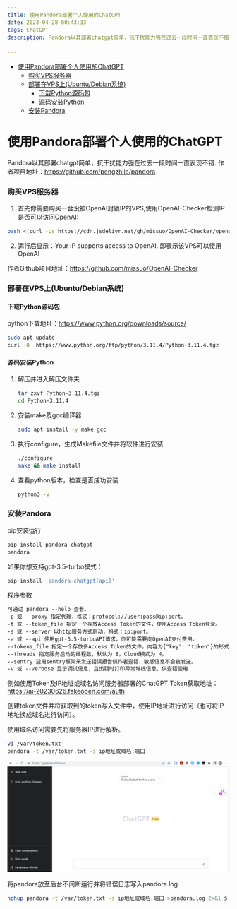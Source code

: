 ```yaml
---
title: 使用Pandora部署个人使用的ChatGPT
date: 2023-04-28 00:43:33
tags: ChatGPT
description: Pandora以其部署chatgpt简单，抗干扰能力强在过去一段时间一直表现不错.

---
```


- [使用Pandora部署个人使用的ChatGPT](#使用pandora部署个人使用的chatgpt)
    - [购买VPS服务器](#购买vps服务器)
    - [部署在VPS上(Ubuntu/Debian系统)](#部署在vps上ubuntudebian系统)
      - [下载Python源码包](#下载python源码包)
      - [源码安装Python](#源码安装python)
    - [安装Pandora](#安装pandora)

#   使用Pandora部署个人使用的ChatGPT
Pandora以其部署chatgpt简单，抗干扰能力强在过去一段时间一直表现不错.
作者项目地址：https://github.com/pengzhile/pandora

### 购买VPS服务器
1. 首先你需要购买一台没被OpenAI封锁IP的VPS,使用OpenAI-Checker检测IP是否可以访问OpenAI:

```bash
bash <(curl -Ls https://cdn.jsdelivr.net/gh/missuo/OpenAI-Checker/openai.sh)
```
2.  运行后显示：Your IP supports access to OpenAI. 即表示该VPS可以使用OpenAI

作者Github项目地址：https://github.com/missuo/OpenAI-Checker

### 部署在VPS上(Ubuntu/Debian系统)

#### 下载Python源码包
   python下载地址：https://www.python.org/downloads/source/

   ```bash
   sudo apt update 
   curl -O  https://www.python.org/ftp/python/3.11.4/Python-3.11.4.tgz 
   ```
####  源码安装Python

1.  解压并进入解压文件夹

    ```bash
    tar zxvf Python-3.11.4.tgz  
    cd Python-3.11.4 
    ```
2.  安装make及gcc编译器
    ```bash 
    sudo apt install -y make gcc  
    ```

3.  执行configure，生成Makefile文件并将软件进行安装
    ```bash
    ./configure  
    make && make install 
    ```

4.  查看python版本，检查是否成功安装
    ```bash
    python3 -V
    ```
### 安装Pandora
pip安装运行

```bash
pip install pandora-chatgpt
pandora
```
如果你想支持gpt-3.5-turbo模式：
```bash
pip install 'pandora-chatgpt[api]'
```
程序参数
```html
可通过 pandora --help 查看。
-p 或 --proxy 指定代理，格式：protocol://user:pass@ip:port。
-t 或 --token_file 指定一个存放Access Token的文件，使用Access Token登录。
-s 或 --server 以http服务方式启动，格式：ip:port。
-a 或 --api 使用gpt-3.5-turboAPI请求，你可能需要向OpenAI支付费用。
--tokens_file 指定一个存放多Access Token的文件，内容为{"key": "token"}的形式。
--threads 指定服务启动的线程数，默认为 8，Cloud模式为 4。
--sentry 启用sentry框架来发送错误报告供作者查错，敏感信息不会被发送。
-v 或 --verbose 显示调试信息，且出错时打印异常堆栈信息，供查错使用
```

例如使用Token及IP地址或域名访问服务器部署的ChatGPT
Token获取地址：https://ai-20230626.fakeopen.com/auth

创建token文件并将获取到的token写入文件中，使用IP地址进行访问（也可将IP地址换成域名进行访问）。

使用域名访问需要先将服务器IP进行解析。
```bash
vi /var/token.txt
pandora -t /var/token.txt -s ip地址或域名:端口
```
![图片显示需要能访问Github](/img-folder/pandora/1.png)

将pandora放至后台不间断运行并将错误日志写入pandora.log

```bash 
nohup pandora -t /var/token.txt -s ip地址或域名:端口 >pandora.log 2>&1 $
```

